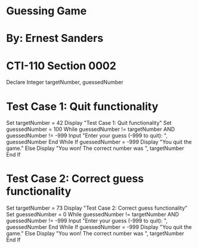 # Guessing Game
# By: Ernest Sanders 
# CTI-110 Section 0002

Declare Integer targetNumber, guessedNumber

# Test Case 1: Quit functionality
Set targetNumber = 42
Display "Test Case 1: Quit functionality"
Set guessedNumber = 100
While guessedNumber != targetNumber AND guessedNumber != -999
    Input "Enter your guess (-999 to quit): ", guessedNumber
End While
If guessedNumber = -999
    Display "You quit the game."
Else
    Display "You won! The correct number was ", targetNumber
End If

# Test Case 2: Correct guess functionality
Set targetNumber = 73
Display "Test Case 2: Correct guess functionality"
Set guessedNumber = 0
While guessedNumber != targetNumber AND guessedNumber != -999
    Input "Enter your guess (-999 to quit): ", guessedNumber
End While
If guessedNumber = -999
    Display "You quit the game."
Else
    Display "You won! The correct number was ", targetNumber
End If
